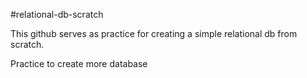#relational-db-scratch


This github serves as practice for creating a simple relational db from scratch.

Practice to create more database 